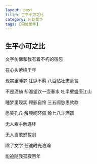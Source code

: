 ```yaml
---
layout: post
title: 生平小可之比
category: 何处繁华
tags: [何处繁华]
---
```


## 生平小可之比

文字仿佛和我有着不朽的宿怨

在心头萦绕千年

现实里睡梦 狂纵不羁 八百贴壮志豪言

不是酒仙 却渴望饮一壶春水 吐半壁盛唐江山

睡梦里现实 顾影自怜 三五阙愁思款款

愿笑孔丘 解腰间环佩 赊七八斗酒馔

无人素手解连环

无人当歌怒拔剑

除了文字 任谁时光浩瀚

能追随我孤寂百年